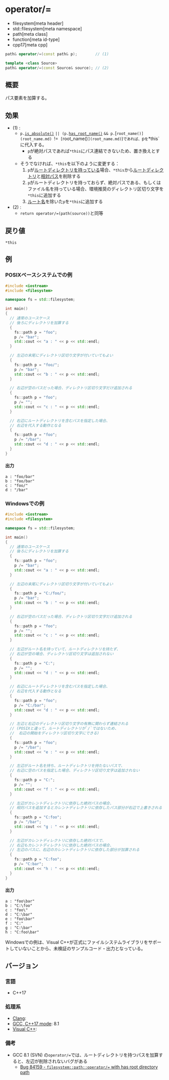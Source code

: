 # operator/=
* filesystem[meta header]
* std::filesystem[meta namespace]
* path[meta class]
* function[meta id-type]
* cpp17[meta cpp]

```cpp
path& operator/=(const path& p);        // (1)

template <class Source>
path& operator/=(const Source& source); // (2)
```

## 概要
パス要素を加算する。


## 効果
- (1) :
    - `p.`[`is_absolute()`](is_absolute.md) `|| (p.`[`has_root_name()`](has_root_name.md) `&& p.`[`root_name()](root_name.md) `!=` [`root_name()`](root_name.md)`)`であれば、`p`を`*this`に代入する。
        - `p`が絶対パスであれば`*this`にパス連結できないため、置き換えとする
    - そうでなければ、`*this`を以下のように変更する：
        1. `p`が[ルートディレクトリを持っている](has_root_directory.md)場合、`*this`から[ルートディレクトリ](root_directory.md)と[相対パス](relative_path.md)を削除する
        2. `p`がルートディレクトリを持っておらず、絶対パスである、もしくはファイル名を持っている場合、環境推奨のディレクトリ区切り文字を`*this`に追加する
        3. [ルート名](root_name.md)を除いた`p`を`*this`に追加する
- (2) :
    - `return operator/=(path(source))`と同等


## 戻り値
`*this`


## 例
### POSIXベースシステムでの例
```cpp example
#include <iostream>
#include <filesystem>

namespace fs = std::filesystem;

int main()
{
  // 通常のユースケース
  // 後ろにディレクトリを加算する
  {
    fs::path p = "foo";
    p /= "bar";
    std::cout << "a : " << p << std::endl;
  }

  // 左辺の末尾にディレクトリ区切り文字が付いていてもよい
  {
    fs::path p = "foo/";
    p /= "bar";
    std::cout << "b : " << p << std::endl;
  }

  // 右辺が空のパスだった場合、ディレクトリ区切り文字だけ追加される
  {
    fs::path p = "foo";
    p /= "";
    std::cout << "c : " << p << std::endl;
  }

  // 右辺にルートディレクトリを含むパスを指定した場合、
  // 右辺を代入する動作となる
  {
    fs::path p = "foo";
    p /= "/bar";
    std::cout << "d : " << p << std::endl;
  }
}
```

#### 出力
```
a : "foo/bar"
b : "foo/bar"
c : "foo/"
d : "/bar"
```

### Windowsでの例
```cpp
#include <iostream>
#include <filesystem>

namespace fs = std::filesystem;

int main()
{
  // 通常のユースケース
  // 後ろにディレクトリを加算する
  {
    fs::path p = "foo";
    p /= "bar";
    std::cout << "a : " << p << std::endl;
  }

  // 左辺の末尾にディレクトリ区切り文字が付いていてもよい
  {
    fs::path p = "C:/foo/";
    p /= "bar";
    std::cout << "b : " << p << std::endl;
  }

  // 右辺が空のパスだった場合、ディレクトリ区切り文字だけ追加される
  {
    fs::path p = "foo";
    p /= "";
    std::cout << "c : " << p << std::endl;
  }

  // 左辺がルート名を持っていて、ルートディレクトリを持たず、
  // 右辺が空の場合、ディレクトリ区切り文字は追加されない
  {
    fs::path p = "C:";
    p /= "";
    std::cout << "d : " << p << std::endl;
  }

  // 右辺にルートディレクトリを含むパスを指定した場合、
  // 右辺を代入する動作となる
  {
    fs::path p = "foo";
    p /= "C:/bar";
    std::cout << "d : " << p << std::endl;
  }

  // 左辺と右辺のディレクトリ区切り文字の有無に関わらず連結される
  // (POSIXと違って、ルートディレクトリが`/`ではないため、
  //  右辺の開始をディレクトリ区切り文字にできる)
  {
    fs::path p = "foo";
    p /= "/bar";
    std::cout << "e : " << p << std::endl;
  }

  // 左辺がルート名を持ち、ルートディレクトリを持たないパスで、
  // 右辺に空のパスを指定した場合、ディレクトリ区切り文字は追加されない
  {
    fs::path p = "C:";
    p /= "";
    std::cout << "f : " << p << std::endl;
  }

  // 左辺がカレントディレクトリに依存した絶対パスの場合、
  // 相対パスを追加するとカレントディレクトリに依存したパス部分が右辺で上書きされる
  {
    fs::path p = "C:foo";
    p /= "/bar";
    std::cout << "g : " << p << std::endl;
  }

  // 左辺がカレントディレクトリに依存した絶対パスで、
  // 右辺もカレントディレクトリに依存した絶対パスの場合、
  // 左辺のパスに、右辺のカレントディレクトリに依存した部分が加算される
  {
    fs::path p = "C:foo";
    p /= "C:bar";
    std::cout << "h : " << p << std::endl;
  }
}
```

#### 出力
```
a : "foo\bar"
b : "C:\foo"
c : "foo\"
d : "C:\bar"
e : "foo\bar"
f : "C:"
g : "C:\bar"
h : "C:foo\bar"
```

Windowsでの例は、Visual C++が正式にファイルシステムライブラリをサポートしていないことから、未検証のサンプルコード・出力となっている。

## バージョン
### 言語
- C++17

### 処理系
- [Clang](/implementation.md#clang):
- [GCC, C++17 mode](/implementation.md#gcc): 8.1
- [Visual C++](/implementation.md#visual_cpp):

### 備考
- GCC 8.1 (SVN) の`operator/=`では、ルートディレクトリを持つパスを加算すると、左辺が削除されないバグがある
    - [Bug 84159 - `filesystem::path::operator/=` with has root directory path](https://gcc.gnu.org/bugzilla/show_bug.cgi?id=84159)


